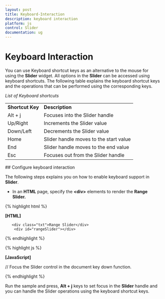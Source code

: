 ```yaml
---
layout: post
title: Keyboard-Interaction
description: keyboard interaction
platform: js
control: Slider
documentation: ug
---
```


# Keyboard Interaction

You can use Keyboard shortcut keys as an alternative to the mouse for using the **Slider** widget. All options in the **Slider** can be accessed using keyboard shortcuts. The following table explains the keyboard shortcut keys and the operations that can be performed using the corresponding keys.

_List of Keyboard shortcuts_

<table>
<tr>
<td>
<b>Shortcut Key</b></td><td>
<b>Description</b></td></tr>
<tr>
<td>
Alt + j	</td><td>
Focuses into the Slider handle</td></tr>
<tr>
<td>
Up/Right</td><td>
Increments the Slider value</td></tr>
<tr>
<td>
Down/Left</td><td>
Decrements the Slider value</td></tr>
<tr>
<td>
Home</td><td>
Slider handle moves to the start value </td></tr>
<tr>
<td>
End</td><td>
Slider handle moves to the end value</td></tr>
<tr>
<td>
Esc</td><td>
Focuses out from the Slider handle</td></tr>
</table>
## Configure keyboard interaction

The following steps explains you on how to enable keyboard support in **Slider**.

* In an **HTML** page, specify the **&lt;div&gt;** elements to render the **Range Slider.**



{% highlight html %}

**[HTML]**

       <div class="txt">Range Slider</div>
        <div id="rangeSlider"></div>

{% endhighlight %}

{% highlight js %}

**[JavaScript]**

// Focus the Slider control in the document key down function.

   <script>
        $("#rangeSlider").ejSlider({
            sliderType: ej.SliderType.Range,
            values: [25,75],
            width: "500",
            enableRTL:true
        });

        $(document).on("keydown", function (e) {
                if (e.altKey && e.keyCode === 74) { // j- key code.
                    $("#rangeSlider a")[0].focus();
                }
            });
    </script>


{% endhighlight %}

Run the sample and press, **Alt + j** keys to set focus in the **Slider** handle and you can handle the Slider operations using the keyboard shortcut keys.

